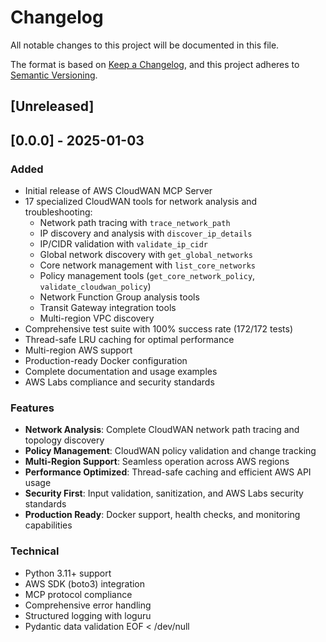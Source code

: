 # Changelog

All notable changes to this project will be documented in this file.

The format is based on [Keep a Changelog](https://keepachangelog.com/en/1.0.0/),
and this project adheres to [Semantic Versioning](https://semver.org/spec/v2.0.0.html).

## [Unreleased]

## [0.0.0] - 2025-01-03

### Added
- Initial release of AWS CloudWAN MCP Server
- 17 specialized CloudWAN tools for network analysis and troubleshooting:
  - Network path tracing with `trace_network_path`
  - IP discovery and analysis with `discover_ip_details`
  - IP/CIDR validation with `validate_ip_cidr`
  - Global network discovery with `get_global_networks`
  - Core network management with `list_core_networks`
  - Policy management tools (`get_core_network_policy`, `validate_cloudwan_policy`)
  - Network Function Group analysis tools
  - Transit Gateway integration tools
  - Multi-region VPC discovery
- Comprehensive test suite with 100% success rate (172/172 tests)
- Thread-safe LRU caching for optimal performance
- Multi-region AWS support
- Production-ready Docker configuration
- Complete documentation and usage examples
- AWS Labs compliance and security standards

### Features
- **Network Analysis**: Complete CloudWAN network path tracing and topology discovery
- **Policy Management**: CloudWAN policy validation and change tracking
- **Multi-Region Support**: Seamless operation across AWS regions
- **Performance Optimized**: Thread-safe caching and efficient AWS API usage
- **Security First**: Input validation, sanitization, and AWS Labs security standards
- **Production Ready**: Docker support, health checks, and monitoring capabilities

### Technical
- Python 3.11+ support
- AWS SDK (boto3) integration
- MCP protocol compliance
- Comprehensive error handling
- Structured logging with loguru
- Pydantic data validation
EOF < /dev/null
